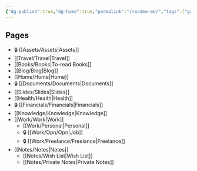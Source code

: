 ```yaml
---
{"dg-publish":true,"dg-home":true,"permalink":"/readme-md/","tags":["gardenEntry"],"dgPassFrontmatter":true,"noteIcon":"📝"}
---
```


## Pages
- 🔒 [[Assets/Assets\|Assets]]
- [[Travel/Travel\|Travel]]
- [[Books/Books\|To-read Books]]
- [[Blog/Blog\|Blog]]
- [[Home/Home\|Home]]
- 🔒 [[Documents/Documents\|Documents]]
- [[Slides/Slides\|Slides]]
- [[Health/Health\|Health]]
- 🔒 [[Financials/Financials\|Financials]]
- [[Knowledge/Knowledge\|Knowledge]]
- [[Work/Work\|Work]]
	- [[Work/Personal\|Personal]]
	- 🔒 [[Work/Opn/Opn\|Job]]
	- 🔒 [[Work/Freelance/Freelance\|Freelance]]
- [[Notes/Notes\|Notes]]
	- [[Notes/Wish List\|Wish List]]
	- [[Notes/Private Notes\|Private Notes]]
